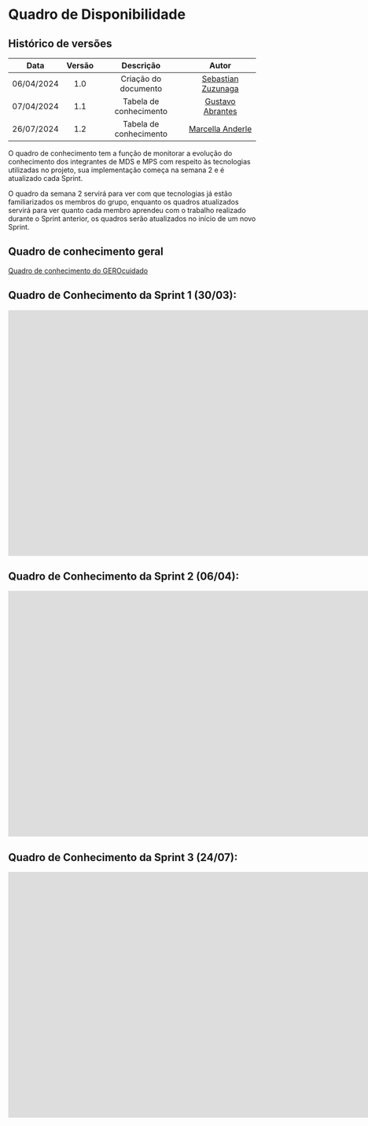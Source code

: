 # Quadro de Disponibilidade

## Histórico de versões

|    Data    | Versão |      Descrição       |                    Autor                     |
|:----------:|:------:|:--------------------:|:--------------------------------------------:|
| 06/04/2024 |  1.0   | Criação do documento | [Sebastian Zuzunaga](https://github.com/sebazac332) |
| 07/04/2024 |  1.1   | Tabela de conhecimento | [Gustavo Abrantes ](https://github.com/GustaaSZ)  |
| 26/07/2024 |  1.2   | Tabela de conhecimento | [Marcella Anderle ](https://github.com/marcellaanderle)  |

O quadro de conhecimento tem a função de monitorar a evolução do conhecimento dos integrantes de MDS e MPS com respeito às tecnologias utilizadas no projeto, sua implementação começa na semana 2 e é atualizado cada Sprint.

O quadro da semana 2 servirá para ver com que tecnologias já estão familiarizados os membros do grupo, enquanto os quadros atualizados servirá para ver quanto cada membro aprendeu com o trabalho realizado durante o Sprint anterior, os quadros serão atualizados no início de um novo Sprint.

## Quadro de conhecimento geral
[Quadro de conhecimento do GEROcuidado](https://docs.google.com/spreadsheets/d/1kMXA2-AnbGmW9cHn5BuRvYgftUQBVeB3J6M1IS4noyk/edit#gid=1997641710)

## Quadro de Conhecimento da Sprint 1 (30/03):

<iframe width="2000" height="500" frameborder="0" scrolling="yes" src="https://docs.google.com/spreadsheets/d/e/2PACX-1vQq3hTIW_orm5XUE0Uji0mlYpX_zrKtMFz_jGswC0inAU1d0PCRfCVq_6hNmRaGxW80b-Kf7LKiy4S2/pubhtml?gid=1997641710&single=true"></iframe>



## Quadro de Conhecimento da Sprint 2 (06/04):

<iframe width="2000" height="500" frameborder="0" scrolling="yes" src="https://docs.google.com/spreadsheets/d/e/2PACX-1vQq3hTIW_orm5XUE0Uji0mlYpX_zrKtMFz_jGswC0inAU1d0PCRfCVq_6hNmRaGxW80b-Kf7LKiy4S2/pubhtml?gid=587225160&single=true"></iframe>



## Quadro de Conhecimento da Sprint 3 (24/07):

<iframe width="2000" height="500" frameborder="0" scrolling="yes" src="https://docs.google.com/spreadsheets/d/1kMXA2-AnbGmW9cHn5BuRvYgftUQBVeB3J6M1IS4noyk/edit?gid=1642986418#gid=1642986418"></iframe>
